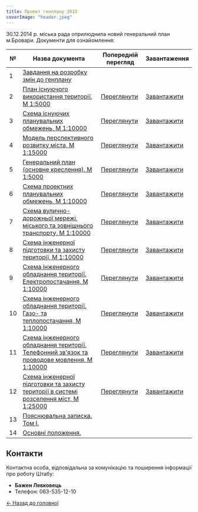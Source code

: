 ```yaml
---
title: Проект генплану 2015
coverImage: "header.jpeg"
---
```


30.12.2014 р. міська рада оприлюднила новий генеральний план м.Бровари. Документи для ознайомлення:

| № | Назва документа | Попередній перегляд | Завантаження |
|---|----------------|---------------------|--------------|
| 1 | [Завдання на розробку змін до генплану](https://drive.google.com/file/d/0By2guNGEQkueVWxqNlBfZEtjbWM/view?usp=sharing) | | |
| 2 | [План існуючого використання території, М 1:5000](https://drive.google.com/file/d/0By2guNGEQkueeld4WjZaSmxlbVE/view?usp=sharing) | [Переглянути](https://drive.google.com/file/d/0By2guNGEQkueT3ZUcThVWm1nUGM/view?usp=sharing) | [Завантажити](https://drive.google.com/file/d/0By2guNGEQkueT3ZUcThVWm1nUGM/view?usp=sharing) |
| 3 | [Схема існуючих планувальних обмежень, М 1:10000](https://drive.google.com/file/d/0By2guNGEQkuedjdCYzJWRkVhSkE/view?usp=sharing) | [Переглянути](https://drive.google.com/file/d/0By2guNGEQkueMFl0TFdEMzFYbTA/view?usp=sharing) | [Завантажити](https://drive.google.com/file/d/0By2guNGEQkueMFl0TFdEMzFYbTA/view?usp=sharing) |
| 4 | [Модель перспективного розвитку міста, М 1:15000](https://drive.google.com/file/d/0By2guNGEQkuecm9zUDhuVWkwNk0/view?usp=sharing) | [Переглянути](https://drive.google.com/file/d/0By2guNGEQkueM1JZUGM1cFZ1Rms/view?usp=sharing) | [Завантажити](https://drive.google.com/file/d/0By2guNGEQkueM1JZUGM1cFZ1Rms/view?usp=sharing) |
| 5 | [Генеральний план (основне креслення), М 1:5000](https://drive.google.com/file/d/0By2guNGEQkueM3BXQ0R1NFhOcDg/view?usp=sharing) | [Переглянути](https://drive.google.com/file/d/0By2guNGEQkueM1NfNEdUZkZnVGs/view?usp=sharing) | [Завантажити](https://drive.google.com/file/d/0By2guNGEQkueM1NfNEdUZkZnVGs/view?usp=sharing) |
| 6 | [Схема проектних планувальних обмежень, М 1:10000](https://drive.google.com/file/d/0By2guNGEQkued3JoV2VPNUQ1QU0/view?usp=sharing) | [Переглянути](https://drive.google.com/file/d/0By2guNGEQkuebnMtczY4T0hBTm8/view?usp=sharing) | [Завантажити](https://drive.google.com/file/d/0By2guNGEQkuebnMtczY4T0hBTm8/view?usp=sharing) |
| 7 | [Схема вулично-дорожньої мережі, міського та зовнішнього транспорту, М 1:10000](https://drive.google.com/file/d/0By2guNGEQkueSVYxZGd6bDcwS0U/view?usp=sharing) | [Переглянути](https://drive.google.com/file/d/0By2guNGEQkueQVJhNFlHWFZNVVU/view?usp=sharing) | [Завантажити](https://drive.google.com/file/d/0By2guNGEQkueQVJhNFlHWFZNVVU/view?usp=sharing) |
| 8 | [Схема інженерної підготовки та захисту території, М 1:10000](https://drive.google.com/file/d/0By2guNGEQkueNVozVXlxSVNXM0E/view?usp=sharing) | [Переглянути](https://drive.google.com/file/d/0By2guNGEQkueWENlUUZPQUFfTUU/view?usp=sharing) | [Завантажити](https://drive.google.com/file/d/0By2guNGEQkueWENlUUZPQUFfTUU/view?usp=sharing) |
| 9 | [Схема інженерного обладнання території. Електропостачання, М 1:10000](https://drive.google.com/file/d/0By2guNGEQkueZEdGXzJDVzJIUUU/view?usp=sharing) | [Переглянути](https://drive.google.com/file/d/0By2guNGEQkuedFZIaXdEeWg4V0k/view?usp=sharing) | [Завантажити](https://drive.google.com/file/d/0By2guNGEQkuedFZIaXdEeWg4V0k/view?usp=sharing) |
| 10 | [Схема інженерного обладнання території. Газо- та теплопостачання, М 1:10000](https://drive.google.com/file/d/0By2guNGEQkueY3lkWlNXd1JzanM/view?usp=sharing) | [Переглянути](https://drive.google.com/file/d/0By2guNGEQkueU1RIekU3TlgwbjQ/view?usp=sharing) | [Завантажити](https://drive.google.com/file/d/0By2guNGEQkueU1RIekU3TlgwbjQ/view?usp=sharing) |
| 11 | [Схема інженерного обладнання території. Телефонний зв'язок та проводове мовлення, М 1:10000](https://drive.google.com/file/d/0By2guNGEQkueR3V0bVl3bVZVenM/view?usp=sharing) | [Переглянути](https://drive.google.com/file/d/0By2guNGEQkueWnZDMjl0RjZHOUE/view?usp=sharing) | [Завантажити](https://drive.google.com/file/d/0By2guNGEQkueWnZDMjl0RjZHOUE/view?usp=sharing) |
| 12 | [Схема інженерної підготовки та захисту території в системі розселення міст, М 1:25000](https://drive.google.com/file/d/0By2guNGEQkueMUJJXzNwamEwS2M/view?usp=sharing) | [Переглянути](https://drive.google.com/file/d/0By2guNGEQkuedEdTdGRXVDZ6bWs/view?usp=sharing) | [Завантажити](https://drive.google.com/file/d/0By2guNGEQkuedEdTdGRXVDZ6bWs/view?usp=sharing) |
| 13 | [Пояснювальна записка. Том I.](/assets/files/Tom%5FI.doc) | | |
| 14 | [Основні положення.](/assets/files/Osn%5Fpolog.doc) | | |

## Контакти

Контактна особа, відповідальна за комунікацію та поширення інформації про роботу Штабу:
- **Бажен Левковець**
- Телефон: 063-535-12-10

[← Назад до головної](/) 